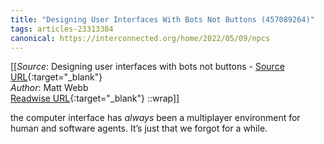 ```yaml
---
title: "Designing User Interfaces With Bots Not Buttons (457089264)"
tags: articles-23313384
canonical: https://interconnected.org/home/2022/05/09/npcs
---
```


[[_Source_: Designing user interfaces with bots not buttons - [Source URL](https://interconnected.org/home/2022/05/09/npcs){:target="_blank"}<br>
_Author_: Matt Webb<br>
[Readwise URL](https://readwise.io/open/457089264){:target="_blank"}
::wrap]]

the computer interface has *always* been a multiplayer environment for human and software agents. It’s just that we forgot for a while.
